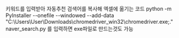 키워드를 입력받아 자동추천 검색어를 복사해 엑셀에 옮기는 코드
python -m PyInstaller --onefile --windowed --add-data "C:\\Users\\User\\Downloads\\chromedriver_win32\\chromedriver.exe;." naver_search.py
를 입력하면 exe파일로 만드는것도 가능
